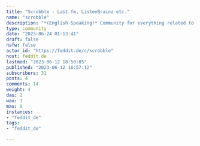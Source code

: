 ```yaml
---
title: "Scrobble - Last.fm, ListenBrainz etc." 
name: "scrobble"
description: "*(English-Speaking)* Community for everything related to keeping a record of the music you listen to - whether you do this with last.fm, listenbrainz or any other similar service.Feel free to post *Album Art / Artists Collages* (using e.g. the below listed services) but please restrict the frequency of these posts to a maximum of one *Album Art / Artists Collage* post every four weeks per user. If the *Collage* is NSFW please mark the post as NSFW.# How you can track music:- [last.fm](https://www.last.fm/home)- [ListenBrainz](https://listenbrainz.org/?redirect=false)# Useful tools:::: spoiler Cover Art / Artist Collages- [lastcollage.io](https://lastcollage.io/)- [Topsters 2](https://www.neverendingchartrendering.org/)- [Last.fm Rainbow Collage Generator](https://www.chartmymusic.com/lastfm/rainbowcollage/)- [tapmusic.net](https://www.tapmusic.net/)- [caretin-generator](https://collage.caretas.club/)- [musicorum](https://musicorumapp.com/generate):::::: spoiler Ways to submit Data to last.fm, ListenBrainz etc.- [Last.fm](https://www.last.fm/about/trackmymusic), [More ways](https://support.last.fm/t/more-ways-to-scrobble/192)- [ListenBrainz](https://listenbrainz.org/add-data/):::::: spoiler Other Tools- [Give Random Album from Library](https://what-to-listen.glitch.me/?)- [Last.fm Tools (Tag Cloud, Artist Timeline etc.)](https://nroutasuo.github.io/lastfm-vis/#tagcloud)- [Last.fm Mainstream Factor](https://mainstream.ghan.nl/)- [Last Chart! (Top Artists Visualizatons)](http://www.lastchart.com.s3-website-us-east-1.amazonaws.com/):::---Message me if you have information that you like to see added to the sidebar.---::: spoiler Instance Rules This test was translated in English:The following rules are a (non-exhaustive) list of behaviors that may result in the deletion of posts, groups, or banning of accounts at the discretion of the instance admins and mods, as described in our Terms.Please report behavior that bothers you to the admins/mods, and do not bring conflicts to the community.We do not tolerate discriminatory behavior or content that promotes or advocates oppression of members of marginalized groups. These groups may be characterized by any of the following (although this list is obviously incomplete):ethnicity gender identity or expression sexual identity or expression physical characteristics or age disability or illness nationality, residence, citizenship wealth or education religious affiliation, agnosticism or atheism We do not tolerate threatening behavior, stalking or doxxing. We do not tolerate harassment, including brigading, dogpiling or any other form of contact with a user who has stated that they do not wish to be contacted.Be respectful. All are welcome here. No racism, sexism, ableism, homophobia, or otherwise xenophobia. We do not tolerate bullying, including name-calling, intentional misgendering, or deadnaming. We do not tolerate violent nationalist propaganda, Nazi symbolism, or promotion of the ideology of Nazism. Actions intended to damage this instance or its performance may result in immediate account suspension. Provocations may be removed at the moderation’s discretion Toxic behavior will not be tolerated No advertising No spam No pornography Content that is illegal in Germany will be deleted and may result in immediate account suspension.Translated with [DeepL](https://www.deepl.com/translator):::"
type: community
date: "2023-06-24 01:13:41"
draft: false
nsfw: false
actor_id: "https://feddit.de/c/scrobble"
host: feddit.de
lastmod: "2023-06-12 18:50:05"
published: "2023-06-12 16:57:12"
subscribers: 31
posts: 4
comments: 14
weight: 4
dau: 1
wau: 3
mau: 8
instances:
- "feddit_de"
tags: 
- "feddit_de"

---
```

